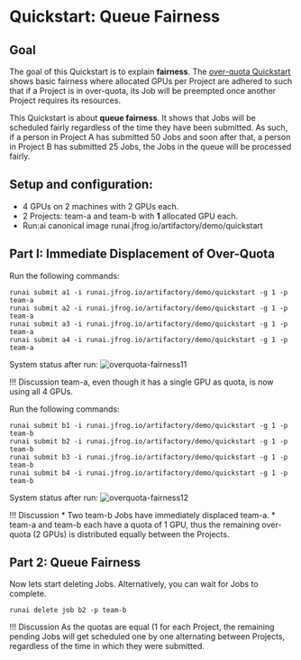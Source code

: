 # Quickstart: Queue Fairness

## Goal

The goal of this Quickstart is to explain __fairness__. The [over-quota Quickstart](walkthrough-overquota.md) shows basic fairness where allocated GPUs per Project are adhered to such that if a Project is in over-quota, its Job will be preempted once another Project requires its resources.

This Quickstart is about __queue fairness__. It shows that Jobs will be scheduled fairly regardless of the time they have been submitted. As such, if a person in Project A has submitted 50 Jobs and soon after that, a person in Project B has submitted 25 Jobs, the Jobs in the queue will be processed fairly.


## Setup and configuration:

* 4 GPUs on 2 machines with 2 GPUs each.
* 2 Projects: team-a and team-b with __1__ allocated GPU each.
* Run:ai canonical image runai.jfrog.io/artifactory/demo/quickstart


## Part I: Immediate Displacement of Over-Quota

Run the following commands:

    runai submit a1 -i runai.jfrog.io/artifactory/demo/quickstart -g 1 -p team-a
    runai submit a2 -i runai.jfrog.io/artifactory/demo/quickstart -g 1 -p team-a
    runai submit a3 -i runai.jfrog.io/artifactory/demo/quickstart -g 1 -p team-a
    runai submit a4 -i runai.jfrog.io/artifactory/demo/quickstart -g 1 -p team-a

System status after run:
![overquota-fairness11](img/overquota-fairness1.png)


!!! Discussion
    team-a, even though it has a single GPU as quota, is now using all 4 GPUs.


Run the following commands:

    runai submit b1 -i runai.jfrog.io/artifactory/demo/quickstart -g 1 -p team-b
    runai submit b2 -i runai.jfrog.io/artifactory/demo/quickstart -g 1 -p team-b
    runai submit b3 -i runai.jfrog.io/artifactory/demo/quickstart -g 1 -p team-b
    runai submit b4 -i runai.jfrog.io/artifactory/demo/quickstart -g 1 -p team-b

System status after run:
![overquota-fairness12](img/overquota-fairness2.png)


!!! Discussion
    * Two team-b Jobs have immediately displaced team-a. 
    * team-a and team-b each have a quota of 1 GPU, thus the remaining over-quota (2 GPUs) is distributed equally between the Projects.

## Part 2: Queue Fairness

Now lets start deleting Jobs. Alternatively, you can wait for Jobs to complete.

    runai delete job b2 -p team-b

!!! Discussion
    As the quotas are equal (1 for each Project, the remaining pending Jobs will get scheduled one by one alternating between Projects, regardless of the time in which they were submitted. 

